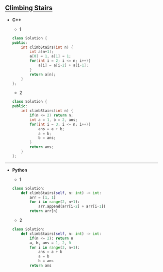 ## [Climbing Stairs](https://leetcode.com/problems/climbing-stairs/)

* **C++**

  * 1
  ```cpp
  class Solution {
  public:
      int climbStairs(int n) {
          int a[n+1];
          a[0] = 1, a[1] = 1;
          for(int i = 2; i <= n; i++){
              a[i] = a[i-2] + a[i-1];
          }
          return a[n];
      }
  };
  ```
  
  * 2
  ```cpp
  class Solution {
  public:
      int climbStairs(int n) {
          if(n <= 2) return n;
          int a = 1, b = 2, ans;
          for(int i = 3; i <= n; i++){
              ans = a + b;
              a = b;
              b = ans;
          }
          return ans;
      }
  };
  ```

<hr>

* **Python**

  * 1
  ```py
  class Solution:
      def climbStairs(self, n: int) -> int:
          arr = [1, 1]
          for i in range(2, n+1):
              arr.append(arr[i-2] + arr[i-1])
          return arr[n] 
  ```
  
  * 2
  ```py
  class Solution:
      def climbStairs(self, n: int) -> int:
          if(n <= 2): return n
          a, b, ans = 1, 2, 0
          for i in range(3, n+1):
              ans = a + b
              a = b
              b = ans
          return ans
  ```
